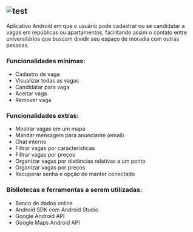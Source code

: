 ![test](http://i.imgur.com/FrGvPmT.png)
----------
Aplicativo Android em que o usuário pode cadastrar ou se candidatar a vagas em repúblicas ou apartamentos, facilitando assim o contato entre universitários que buscam dividir seu espaço de moradia com outras pessoas.

### Funcionalidades mínimas:
  - Cadastro de vaga
  - Visualizar todas as vagas
  - Candidatar para vaga
  - Aceitar vaga
  - Remover vaga

### Funcionalidades extras:
  - Mostrar vagas em um mapa
  - Mandar mensagem para anunciante (email)
  - Chat interno
  - Filtrar vagas por características
  - Filtrar vagas por preços
  - Organizar vagas por distâncias relativas a um ponto
  - Organizar vagas por preços
  - Recuperar senha e opção de manter conectado
  
### Bibliotecas e ferramentas a serem utilizadas:
  - Banco de dados online
  - Android SDK com Android Studio
  - Google Android API
  - Google Maps Android API
